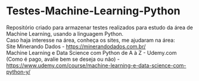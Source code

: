 # Testes-Machine-Learning-Python
Repositório criado para armazenar testes realizados para estudo da área de Machine Learning, usando a linguagem Python. <br/>
Caso haja interesse na área, conheça os sites, me ajudaram na área: <br/>
Site Minerando Dados - https://minerandodados.com.br/ <br/>
Machine Learning e Data Science com Python de A à Z - Udemy.com (Como é pago, avalie bem se deseja ou não) - https://www.udemy.com/course/machine-learning-e-data-science-com-python-y/
